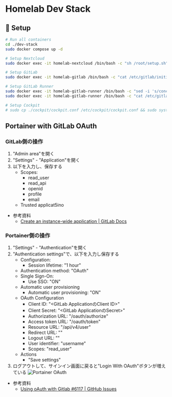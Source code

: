 # Homelab Dev Stack

## :scroll: Setup

```bash
# Run all containers
cd ./dev-stack
sudo docker compose up -d

# Setup Nextcloud
sudo docker exec -it homelab-nextcloud /bin/bash -c "sh /root/setup.sh"

# Setup GitLab
sudo docker exec -it homelab-gitlab /bin/bash -c "cat /etc/gitlab/initial_root_password"

# Setup GitLab Runner
sudo docker exec -it homelab-gitlab-runner /bin/bash -c "sed -i 's/concurrent.*/concurrent = 8/' /etc/gitlab-runner/config.toml"
sudo docker exec -it homelab-gitlab-runner /bin/bash -c "cat /etc/gitlab-runner/config.toml"

# Setup Cockpit
# sudo cp ./cockpit/cockpit.conf /etc/cockpit/cockpit.conf && sudo systemctl restart cockpit
```

## Portainer with GitLab OAuth

### GitLab側の操作

1. "Admin area"を開く
2. "Settings" - "Application"を開く
3. 以下を入力し、保存する
    - Scopes:
        - read_user
        - read_api
        - openid
        - profile
        - email
    - Trusted applicat5ino

- 参考資料
    - [Create an instance-wide application | GitLab Docs](https://docs.gitlab.com/ee/integration/oauth_provider.html#create-an-instance-wide-application)

### Portainer側の操作

1. "Settings" - "Authentication"を開く
2. "Authentication settings"で、以下を入力し保存する
    - Configuration:
        - Session lifetime: "1 hour"
    - Authentication method: "OAuth"
    - Single Sign-On:
        - Use SSO: "ON"
    - Automatic user provisioning
        - Automatic user provisioning: "ON"
    - OAuth Configuration
        - Client ID: "<GitLab ApplicationのClient ID>"
        - Client Secret: "<GitLab ApplicationのSecret>"
        - Authorization URL: "<GitLab URL>/oauth/authorize"
        - Access token URL: "<GitLab URL>/oauth/token"
        - Resource URL: "<GitLab URL>/api/v4/user"
        - Redirect URL: "<Portainer URL>"
        - Logout URL: ""
        - User identifier: "username"
        - Scopes: "read_user"
    - Actions
        - "Save settings"
3. ログアウトして、サインイン画面に戻ると"Login With OAuth"ボタンが増えている
![Portainer OAuth](../doc/img/Portainer_GitLab_OAuth_Login.png)

- 参考資料
    - [Using oAuth with Gitlab #6117 | GitHub Issues](https://github.com/portainer/portainer/issues/6117)
